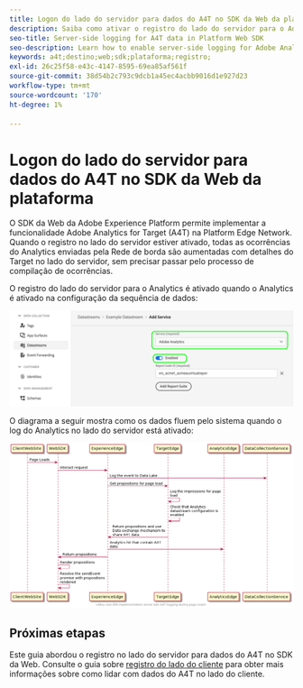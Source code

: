 ```yaml
---
title: Logon do lado do servidor para dados do A4T no SDK da Web da plataforma
description: Saiba como ativar o registro do lado do servidor para o Adobe Analytics for Target (A4T) usando o SDK da Web do Experience Platform.
seo-title: Server-side logging for A4T data in Platform Web SDK
seo-description: Learn how to enable server-side logging for Adobe Analytics for Target (A4T) using the Experience Platform Web SDK.
keywords: a4t;destino;web;sdk;plataforma;registro;
exl-id: 26c25f58-e43c-4147-8595-69ea85af561f
source-git-commit: 38d54b2c793c9dcb1a45ec4acbb9016d1e927d23
workflow-type: tm+mt
source-wordcount: '170'
ht-degree: 1%

---
```


# Logon do lado do servidor para dados do A4T no SDK da Web da plataforma

O SDK da Web da Adobe Experience Platform permite implementar a funcionalidade Adobe Analytics for Target (A4T) na Platform Edge Network. Quando o registro no lado do servidor estiver ativado, todas as ocorrências do Analytics enviadas pela Rede de borda são aumentadas com detalhes do Target no lado do servidor, sem precisar passar pelo processo de compilação de ocorrências.

O registro do lado do servidor para o Analytics é ativado quando o Analytics é ativado na configuração da sequência de dados:

![Configuração de sequência de dados do Analytics ativada](../assets/enable-analytics-datastream.png)

O diagrama a seguir mostra como os dados fluem pelo sistema quando o log do Analytics no lado do servidor está ativado:

![Fluxo de log do lado do servidor](../assets/analytics-server-side-logging.png)

## Próximas etapas

Este guia abordou o registro no lado do servidor para dados do A4T no SDK da Web. Consulte o guia sobre [registro do lado do cliente](./client-side.md) para obter mais informações sobre como lidar com dados do A4T no lado do cliente.
